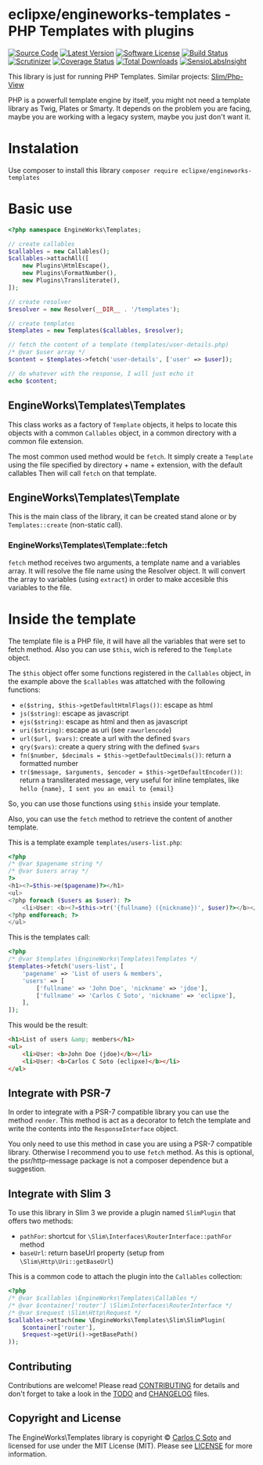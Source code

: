 # eclipxe/engineworks-templates - PHP Templates with plugins

[![Source Code][badge-source]][source]
[![Latest Version][badge-release]][release]
[![Software License][badge-license]][license]
[![Build Status][badge-build]][build]
[![Scrutinizer][badge-quality]][quality]
[![Coverage Status][badge-coverage]][coverage]
[![Total Downloads][badge-downloads]][downloads]
[![SensioLabsInsight][badge-sensiolabs]][sensiolabs]

This library is just for running PHP Templates.
Similar projects: [Slim/Php-View](https://github.com/slimphp/PHP-View)

PHP is a powerfull template engine by itself, you might not need a template library as Twig, Plates or Smarty.
It depends on the problem you are facing, maybe you are working with a legacy system, maybe you just don't want it.

# Instalation

Use composer to install this library `composer require eclipxe/engineworks-templates`

# Basic use

```php
<?php namespace EngineWorks\Templates;

// create callables
$callables = new Callables();
$callables->attachAll([
    new Plugins\HtmlEscape(),
    new Plugins\FormatNumber(),
    new Plugins\Transliterate(),
]);

// create resolver
$resolver = new Resolver(__DIR__ . '/templates');

// create templates
$templates = new Templates($callables, $resolver);

// fetch the content of a template (templates/user-details.php)
/* @var $user array */
$content = $templates->fetch('user-details', ['user' => $user]);

// do whatever with the response, I will just echo it
echo $content;
```

## EngineWorks\Templates\Templates

This class works as a factory of `Template` objects,
it helps to locate this objects with a common `Callables` object,
in a common directory with a common file extension.

The most common used method would be `fetch`.
It simply create a `Template` using the file specified by directory + name + extension, with the default callables
Then will call `fetch` on that template.

## EngineWorks\Templates\Template

This is the main class of the library, it can be created stand alone
or by `Templates::create` (non-static call).

### EngineWorks\Templates\Template::fetch

`fetch` method receives two arguments, a template name and a variables array.
 It will resolve the file name using the Resolver object.
 It will convert the array to variables (using `extract`) in order to make accesible this variables to the file.
 
# Inside the template

The template file is a PHP file, it will have all the variables that were set to fetch method.
Also you can use `$this`, wich is refered to the `Template` object.

The `$this` object offer some functions registered in the `Callables` object, in the example above the `$callables`
was attatched with the following functions:

- `e($string, $this->getDefaultHtmlFlags())`: escape as html
- `js($string)`: escape as javascript
- `ejs($string)`: escape as html and then as javascript
- `uri($string)`: escape as uri (see `rawurlencode`)
- `url($url, $vars)`: create a url with the defined `$vars`
- `qry($vars)`: create a query string with the defined `$vars`
- `fn($number, $decimals = $this->getDefaultDecimals())`: return a formatted number
- `tr($message, $arguments, $encoder = $this->getDefaultEncoder())`: return a transliterated message, very useful for
  inline templates, like `hello {name}, I sent you an email to {email}`

So, you can use those functions using `$this` inside your template.

Also, you can use the `fetch` method to retrieve the content of another template.

This is a template example `templates/users-list.php`:

```php
<?php
/* @var $pagename string */
/* @var $users array */
?>
<h1><?=$this->e($pagename)?></h1>
<ul>
<?php foreach ($users as $user): ?>
    <li>User: <b><?=$this->tr('{fullname} ({nickname})', $user)?></b></li>
<?php endforeach; ?>
</ul>
```

This is the templates call:

```php
<?php
/* @var $templates \EngineWorks\Templates\Templates */
$templates->fetch('users-list', [
    'pagename' => 'List of users & members',
    'users' => [
        ['fullname' => 'John Doe', 'nickname' => 'jdoe'], 
        ['fullname' => 'Carlos C Soto', 'nickname' => 'eclipxe'], 
    ],
]);
```

This would be the result:

```html
<h1>List of users &amp; members</h1>
<ul>
    <li>User: <b>John Doe (jdoe)</b></li>
    <li>User: <b>Carlos C Soto (eclipxe)</b></li>
</ul>
```
## Integrate with PSR-7

In order to integrate with a PSR-7 compatible library you can use the method `render`.
This method is act as a decorator to fetch the template and write the contents into
the `ResponseInterface` object.

You only need to use this method in case you are using a PSR-7 compatible library.
Otherwise I recommend you to use `fetch` method. As this is optional, the psr/http-message package
is not a composer dependence but a suggestion.

## Integrate with Slim 3

To use this library in Slim 3 we provide a plugin named `SlimPlugin` that offers two methods:
- `pathFor`: shortcut for `\Slim\Interfaces\RouterInterface::pathFor` method
- `baseUrl`: return baseUrl property (setup from `\Slim\Http\Uri::getBaseUrl`)

This is a common code to attach the plugin into the `Callables` collection:

```php
<?php
/* @var $callables \EngineWorks\Templates\Callables */
/* @var $container['router'] \Slim\Interfaces\RouterInterface */
/* @var $request \Slim\Http\Request */
$callables->attach(new \EngineWorks\Templates\Slim\SlimPlugin(
    $container['router'],
    $request->getUri()->getBasePath()
));
```

## Contributing

Contributions are welcome! Please read [CONTRIBUTING][] for details
and don't forget to take a look in the [TODO][] and [CHANGELOG][] files.

## Copyright and License

The EngineWorks\Templates library is copyright © [Carlos C Soto](https://eclipxe.com.mx/)
and licensed for use under the MIT License (MIT). Please see [LICENSE][] for more information.

[contributing]: https://github.com/eclipxe13/engineworks-templates/blob/master/CONTRIBUTING.md
[changelog]: https://github.com/eclipxe13/engineworks-templates/blob/master/TODO.md
[todo]: https://github.com/eclipxe13/engineworks-templates/blob/master/TODO.md

[source]: https://github.com/eclipxe13/engineworks-templates
[release]: https://github.com/eclipxe13/engineworks-templates/releases
[license]: https://github.com/eclipxe13/engineworks-templates/blob/master/LICENSE
[build]: https://travis-ci.org/eclipxe13/engineworks-templates
[quality]: https://scrutinizer-ci.com/g/eclipxe13/engineworks-templates?branch=master
[sensiolabs]: https://insight.sensiolabs.com/projects/78579b64-f74b-46a6-a614-0b9a66e59c0a
[coverage]: https://scrutinizer-ci.com/g/eclipxe13/engineworks-templates/?branch=master
[downloads]: https://packagist.org/packages/eclipxe/engineworks-templates

[badge-source]: http://img.shields.io/badge/source-eclipxe13/engineworks--templates-blue.svg?style=flat-square
[badge-release]: https://img.shields.io/github/release/eclipxe13/engineworks-templates.svg?style=flat-square
[badge-license]: https://img.shields.io/badge/license-MIT-brightgreen.svg?style=flat-square
[badge-build]: https://img.shields.io/travis/eclipxe13/engineworks-templates/master.svg?style=flat-square
[badge-quality]: https://img.shields.io/scrutinizer/g/eclipxe13/engineworks-templates/master.svg?style=flat-square
[badge-sensiolabs]: https://insight.sensiolabs.com/projects/78579b64-f74b-46a6-a614-0b9a66e59c0a/mini.png
[badge-coverage]: https://img.shields.io/scrutinizer/coverage/g/eclipxe13/engineworks-templates/master.svg?style=flat-square
[badge-downloads]: https://img.shields.io/packagist/dt/eclipxe/engineworks-templates.svg?style=flat-square
